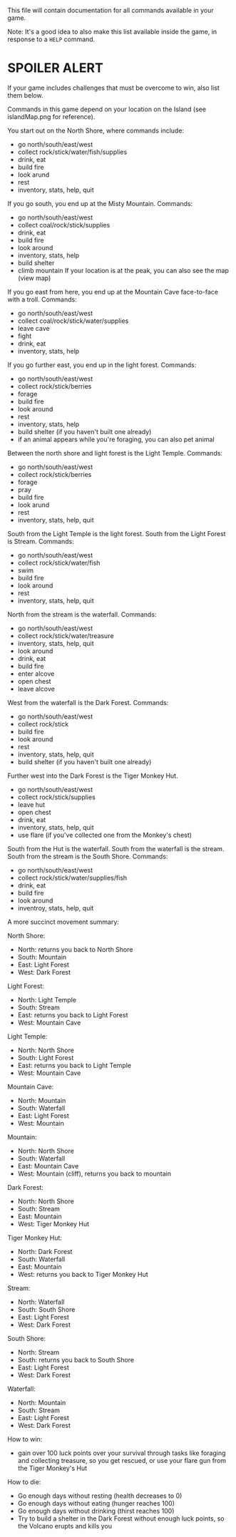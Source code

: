 This file will contain documentation for all commands available in your game.

Note:  It's a good idea to also make this list available inside the game, in response to a `HELP` command.


# SPOILER ALERT

If your game includes challenges that must be overcome to win, also list them below.

Commands in this game depend on your location on the Island (see islandMap.png for reference).

You start out on the North Shore, where commands include:
- go north/south/east/west
- collect rock/stick/water/fish/supplies
- drink, eat
- build fire
- look arund
- rest
- inventory, stats, help, quit

If you go south, you end up at the Misty Mountain. Commands:
- go north/south/east/west
- collect coal/rock/stick/supplies
- drink, eat
- build fire
- look around
- inventory, stats, help
- build shelter
- climb mountain
If your location is at the peak, you can also see the map (view map)

If you go east from here, you end up at the Mountain Cave face-to-face with a troll. Commands:
- go north/south/east/west
- collect coal/rock/stick/water/supplies
- leave cave
- fight
- drink, eat
- inventory, stats, help

If you go further east, you end up in the light forest. Commands:
- go north/south/east/west
- collect rock/stick/berries
- forage
- build fire
- look around
- rest
- inventory, stats, help
- build shelter (if you haven't built one already)
- if an animal appears while you're foraging, you can also pet animal

Between the north shore and light forest is the Light Temple. Commands:
- go north/south/east/west
- collect rock/stick/berries
- forage
- pray
- build fire
- look arund
- rest
- inventory, stats, help, quit

South from the Light Temple is the light forest. South from the Light Forest is Stream. Commands:
- go north/south/east/west
- collect rock/stick/water/fish
- swim
- build fire
- look around
- rest
- inventory, stats, help, quit

North from the stream is the waterfall. Commands:
- go north/south/east/west
- collect rock/stick/water/treasure
- inventory, stats, help, quit
- look around
- drink, eat
- build fire
- enter alcove
- open chest
- leave alcove

West from the waterfall is the Dark Forest. Commands:
- go north/south/east/west
- collect rock/stick
- build fire
- look around
- rest
- inventory, stats, help, quit
- build shelter (if you haven't built one already)

Further west into the Dark Forest is the Tiger Monkey Hut. 
- go north/south/east/west
- collect rock/stick/supplies
- leave hut
- open chest
- drink, eat
- inventory, stats, help, quit
- use flare (if you've collected one from the Monkey's chest)

South from the Hut is the waterfall. South from the waterfall is the stream. South from the stream is the South Shore. Commands:
- go north/south/east/west
- collect rock/stick/water/supplies/fish
- drink, eat
- build fire
- look around
- inventroy, stats, help, quit

A more succinct movement summary:

North Shore:
- North: returns you back to North Shore
- South: Mountain
- East: Light Forest
- West: Dark Forest

Light Forest:
- North: Light Temple
- South: Stream
- East: returns you back to Light Forest
- West: Mountain Cave

Light Temple:
- North: North Shore
- South: Light Forest
- East: returns you back to Light Temple
- West: Mountain Cave

Mountain Cave:
- North: Mountain
- South: Waterfall
- East: Light Forest
- West: Mountain 

Mountain:
- North: North Shore
- South: Waterfall
- East: Mountain Cave
- West: Mountain (cliff), returns you back to mountain

Dark Forest:
- North: North Shore
- South: Stream
- East: Mountain
- West: Tiger Monkey Hut

Tiger Monkey Hut:
- North: Dark Forest
- South: Waterfall
- East: Mountain
- West: returns you back to Tiger Monkey Hut

Stream:
- North: Waterfall
- South: South Shore
- East: Light Forest
- West: Dark Forest

South Shore:
- North: Stream
- South: returns you back to South Shore
- East: Light Forest
- West: Dark Forest

Waterfall:
- North: Mountain
- South: Stream
- East: Light Forest
- West: Dark Forest

How to win:
- gain over 100 luck points over your survival through tasks like foraging and collecting treasure, so you get rescued, or use your flare gun from the Tiger Monkey's Hut

How to die:
- Go enough days without resting (health decreases to 0)
- Go enough days without eating (hunger reaches 100)
- Go enough days without drinking (thirst reaches 100)
- Try to build a shelter in the Dark Forest without enough luck points, so the Volcano erupts and kills you



